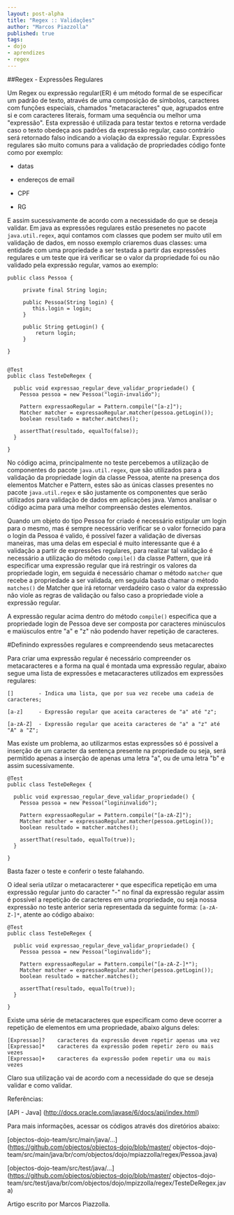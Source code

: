 ```yaml
---
layout: post-alpha
title: "Regex :: Validações"
author: "Marcos Piazzolla"
published: true 
tags:
- dojo
- aprendizes
- regex
---
```


##Regex - Expressões Regulares

Um Regex ou expressão regular(ER) é um método formal de se especificar um padrão de texto, através
de uma composição de símbolos, caracteres com funções especiais, chamados "metacaracteres" que, 
agrupados entre si e com caracteres literais, formam uma sequência ou melhor uma "expressão".
Esta expressão é utilizada para testar textos e retorna verdade caso o texto obedeça aos padrões
da expressão regular, caso contrário será retornado falso indicando a violação da expressão regular.
Expressões regulares são muito comuns para a validação de propriedades código fonte como por
exemplo:

- datas

- endereços de email

- CPF

- RG

E assim sucessivamente de acordo com a necessidade do que se deseja validar. Em java as expressões
regulares estão presenetes no pacote `java.util.regex`, aqui contamos com classes que podem ser 
muito util em validação de dados, em nosso exemplo criaremos duas classes: uma entidade com uma 
propriedade a ser testada a partir das expressões regulares e um teste que irá verificar se o 
valor da propriedade foi ou não validado pela expressão regular, vamos ao exemplo:

	public class Pessoa {

  		 private final String login;

		 public Pessoa(String login) {
    		this.login = login;
  		 }

  		 public String getLogin() {
   			 return login;
  		 }

  	}
 

	@Test
	public class TesteDeRegex {

	  public void expressao_regular_deve_validar_propriedade() {
    	Pessoa pessoa = new Pessoa("login-invalido");

    	Pattern expressaoRegular = Pattern.compile("[a-z]");
    	Matcher matcher = expressaoRegular.matcher(pessoa.getLogin());
    	boolean resultado = matcher.matches();

    	assertThat(resultado, equalTo(false));
  	  }

	}


No código acima, principalmente no teste percebemos a utilização de componentes do pacote 
`java.util.regex`, que são utilizados para a validação da propriedade login da classe Pessoa,
atente na presença dos elementos Matcher e Pattern, estes são as únicas classes presentes no
pacote `java.util.regex` e são justamente os componentes que serão utilizados para validação de 
dados em aplicações java. Vamos analisar o código acima para uma melhor compreensão destes 
elementos.

Quando um objeto do tipo Pessoa for criado é necessário estipular um login para o mesmo, mas é 
sempre necessário verificar se o valor fornecido para o login da Pessoa é valido, é possível 
fazer a validação de diversas maneiras, mas uma delas em especial é muito interessante que é 
a validação a partir de expressões regulares, para realizar tal validação é necessário a utilização
do método `compile()` da classe Pattern, que irá especificar uma expressão regular que irá
restringir os valores da propriedade login, em seguida é necessário chamar o método `matcher`
que recebe a propriedade a ser validada, em seguida basta chamar o método `matches()` de Matcher 
que irá retornar verdadeiro caso o valor da expressão não viole as regras de validação ou falso
caso a propriedade viole a expressão regular.   

A expressão regular acima dentro do método `compile()` especifica que a propriedade login de Pessoa 
deve ser composta por caracteres minúsculos e maiúsculos entre "a" e "z" não podendo haver
repetição de caracteres. 

#Definindo expressões regulares e compreendendo seus metacarectes

Para criar uma expressão regular é necessário compreender os metacaracteres e a forma na qual é
montada uma expressão regular, abaixo segue uma lista de expressões e metacaracteres utilizados 
em expressões regulares:

	[]        - Indica uma lista, que por sua vez recebe uma cadeia de caracteres;

	[a-z]     - Expressão regular que aceita caracteres de "a" até "z";

	[a-zA-Z]  - Expressão regular que aceita caracteres de "a" a "z" até "A" a "Z";

Mas existe um problema, ao utilizarmos estas expressões só é possivel a inserção de um caracter da 
sentença presente na propriedade ou seja, será permitido apenas a inserção de apenas uma letra "a",
ou de uma letra "b" e assim sucessivamente.

	@Test
	public class TesteDeRegex {

	  public void expressao_regular_deve_validar_propriedade() {
    	Pessoa pessoa = new Pessoa("logininvalido");

    	Pattern expressaoRegular = Pattern.compile("[a-zA-Z]");
    	Matcher matcher = expressaoRegular.matcher(pessoa.getLogin());
    	boolean resultado = matcher.matches();

    	assertThat(resultado, equalTo(true));
  	  }

	}

Basta fazer o teste e conferir o teste falahando.

O ideal seria utilzar o metacaracterer `*` que especifica repetição em uma expressão regular junto
do caracter "-" no final da expressão regular assim é possível a repetição de caracteres em uma
propriedade, ou seja nossa expressão no teste anterior seria representada da seguinte 
forma: `[a-zA-Z-]*`, atente ao código abaixo:

	@Test
	public class TesteDeRegex {

	  public void expressao_regular_deve_validar_propriedade() {
    	Pessoa pessoa = new Pessoa("loginvalido");

    	Pattern expressaoRegular = Pattern.compile("[a-zA-Z-]*");
    	Matcher matcher = expressaoRegular.matcher(pessoa.getLogin());
    	boolean resultado = matcher.matches();

    	assertThat(resultado, equalTo(true));
  	  }
  	 
    }
   

Existe uma série de metacaracteres que especificam como deve ocorrer a repetição de elementos em 
uma propriedade, abaixo alguns deles:

	[Expressao]? 	caracteres da expressão devem repetir apenas uma vez
	[Expressao]* 	caracteres da expressão podem repetir zero ou mais vezes
	[Expressao]+ 	caracteres da expressão podem repetir uma ou mais vezes

Claro sua utilização vai de acordo com a necessidade do que se deseja validar e como validar.

Referências:

[API - Java] (http://docs.oracle.com/javase/6/docs/api/index.html)

Para mais informações, acessar os códigos através dos diretórios abaixo: <br>

[objectos-dojo-team/src/main/java/...] (https://github.com/objectos/objectos-dojo/blob/master/
objectos-dojo-team/src/main/java/br/com/objectos/dojo/mpiazzolla/regex/Pessoa.java)

[objectos-dojo-team/src/test/java/...] (https://github.com/objectos/objectos-dojo/blob/master/
objectos-dojo-team/src/test/java/br/com/objectos/dojo/mpizzolla/regex/TesteDeRegex.java)

Artigo escrito por Marcos Piazzolla.